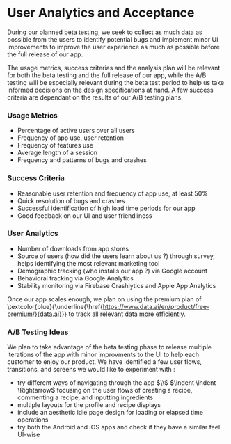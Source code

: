# User Analytics and Acceptance

During our planned beta testing, we seek to collect as much data as possible from the users to identify potential bugs and implement minor UI improvements to improve the user experience as much as possible before the full release of our app.

The usage metrics, success criterias and the analysis plan will be relevant for both the beta testing and the full release of our app, while the A/B testing will be especially relevant during the beta test period to help us take informed decisions on the design specifications at hand. A few success criteria are dependant on the results of our A/B testing plans.

### Usage Metrics

- Percentage of active users over all users
- Frequency of app use, user retention
- Frequency of features use
- Average length of a session
- Frequency and patterns of bugs and crashes

### Success Criteria

- Reasonable user retention and frequency of app use, at least 50%
- Quick resolution of bugs and crashes
- Successful identification of high load time periods for our app
- Good feedback on our UI and user friendliness

### User Analytics  

- Number of downloads from app stores
- Source of users (how did the users learn about us ?) through survey, helps identifying the most relevant marketing tool
- Demographic tracking (who installs our app ?) via Google account
- Behavioral tracking via Google Analytics
- Stability monitoring via Firebase Crashlytics and Apple App Analytics

Once our app scales enough, we plan on using the premium plan of  \textcolor{blue}{\underline{\href{https://www.data.ai/en/product/free-premium/}{data.ai}}} to track all relevant data more efficiently. 

### A/B Testing Ideas
We plan to take advantage of the beta testing phase to release multiple iterations of the app with minor improvments to the UI to help each customer to enjoy our product. We have identified a few user flows, transitions, and screens we would like to experiment with :
    
- try different ways of navigating through the app $\\$ $\indent \indent \Rightarrow$ focusing on the user flows of creating a recipe, commenting a recipe, and inputting ingredients
- multiple layouts for the profile and recipe displays
- include an aesthetic idle page design for loading or elapsed time operations
- try both the Android and iOS apps and check if they have a similar feel UI-wise


